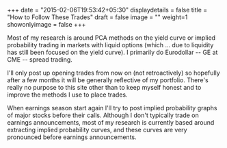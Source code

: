 +++
date = "2015-02-06T19:53:42+05:30"
displaydetails = false
title = "How to Follow These Trades"
draft = false
image = ""
weight=1
showonlyimage = false
+++

<!--more-->

Most of my research is around PCA methods on the yield curve or implied probability trading in markets with liquid options (which ... 
due to liquidity has still been focused on the yield curve). I primarily do Eurodollar -- GE at CME -- spread trading.

I'll only post up opening trades from now on (not retroactively) 
so hopefully after a few months it will be generally reflective of my portfolio. There's really
no purpose to this site other than to keep myself honest and to improve the methods I use to place trades. 

When earnings season start again I'll try to post implied probability graphs of major stocks before their calls. 
Although I don't typically trade on earnings announcements, most of my research is currently based around extracting implied probability curves, 
and these curves are very pronounced before earnings announcements.